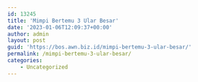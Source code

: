 ```yaml
---
id: 13245
title: 'Mimpi Bertemu 3 Ular Besar'
date: '2023-01-06T12:09:37+00:00'
author: admin
layout: post
guid: 'https://bos.awn.biz.id/mimpi-bertemu-3-ular-besar/'
permalink: /mimpi-bertemu-3-ular-besar/
categories:
    - Uncategorized
---
```


